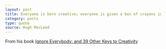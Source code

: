 ```yaml
---
layout: post
title: Everyone is born creative; everyone is given a box of crayons in kindergarten. Then when you hit puberty they take the crayons away and replace them with dry, uninspiring books on algebra, history, etc. Being suddenly hit years later with the ‘creative bug’ is just a wee voice telling you, ‘I’d like my crayons back, please’.
category: posts
type: quote
source: Hugh MacLeod
---
```


From his book [Ignore Everybody: and 39 Other Keys to Creativity](http://www.amazon.com/gp/product/1400113393/ref=as_li_ss_tl?ie=UTF8&camp=1789&creative=390957&creativeASIN=1400113393&linkCode=as2&tag=newezra-20)